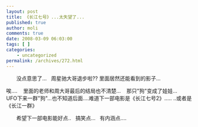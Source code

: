 ```yaml
---
layout: post
title: 《长江七号》...太失望了...
published: true
author: moli
comments: true
date: 2008-03-09 06:03:00
tags: [ ]
categories:
    - uncategorized
permalink: /archives/272.html
---
```

&nbsp;&nbsp;&nbsp;&nbsp;&nbsp;&nbsp; 没点意思了&#8230;&nbsp;&nbsp; 周星驰大哥退步啦?? 里面居然还能看到的影子&#8230;

唉&#8230;.&nbsp;&nbsp;&nbsp; 里面的老师和周大哥最后的结局也不清楚&#8230;&nbsp;&nbsp;&nbsp; 那只"狗"变成了娃娃&#8230;&nbsp;&nbsp;&nbsp;&nbsp; UFO下来一群"狗"&#8230;也不知道后面&#8230;.难道下一部电影是《长江七号2》&#8230;.. ..或者是《长江一群》

&nbsp;&nbsp;&nbsp;&nbsp;&nbsp;&nbsp; 希望下一部电影能好点..&nbsp;&nbsp; 搞笑点&#8230;&nbsp;&nbsp; 有内涵点&#8230;.